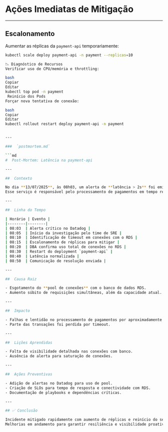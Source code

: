 # Ações Imediatas de Mitigação

---

##  Escalonamento

Aumentar as réplicas da `payment-api` temporariamente:

```bash
kubectl scale deploy payment-api -n payment --replicas=10

📉 Diagnóstico de Recursos
Verificar uso de CPU/memória e throttling:

bash
Copiar
Editar
kubectl top pod -n payment
 Reinício dos Pods
Forçar nova tentativa de conexão:

bash
Copiar
Editar
kubectl rollout restart deploy payment-api -n payment


---

###  `postmortem.md`

```md
#  Post-Mortem: Latência na payment-api

---

##  Contexto

No dia **13/07/2025**, às 08h03, um alerta de **latência > 2s** foi emitido para o serviço `payment-api`.  
Esse serviço é responsável pelo processamento de pagamentos em tempo real.

---

##  Linha do Tempo

| Horário | Evento |
|--------|--------|
| 08:03  | Alerta crítico no Datadog |
| 08:05  | Início da investigação pelo time de SRE |
| 08:10  | Identificação de timeout em conexões com o RDS |
| 08:15  | Escalonamento de réplicas para mitigar |
| 08:20  | DBA confirma uso total de conexões no RDS |
| 08:30  | Restart do deployment `payment-api` |
| 08:40  | Latência normalizada |
| 08:50  | Comunicação de resolução enviada |

---

##  Causa Raiz

- Esgotamento do **pool de conexões** com o banco de dados RDS.
- Aumento súbito de requisições simultâneas, além da capacidade atual.

---

##  Impacto

- Falhas e lentidão no processamento de pagamentos por aproximadamente 30 minutos.
- Parte das transações foi perdida por timeout.

---

##  Lições Aprendidas

- Falta de visibilidade detalhada nas conexões com banco.
- Ausência de alerta para saturação de conexões.

---

##  Ações Preventivas

- Adição de alertas no Datadog para uso de pool.
- Criação de SLOs para tempo de resposta e conectividade com RDS.
- Documentação de playbooks e dependências críticas.

---

## ✅ Conclusão

Incidente mitigado rapidamente com aumento de réplicas e reinício do serviço.  
Melhorias em andamento para garantir resiliência e visibilidade proativa.
